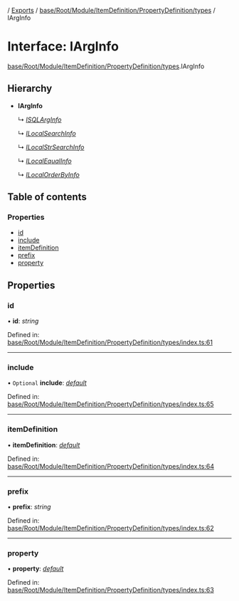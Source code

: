[](../README.md) / [Exports](../modules.md) / [base/Root/Module/ItemDefinition/PropertyDefinition/types](../modules/base_root_module_itemdefinition_propertydefinition_types.md) / IArgInfo

# Interface: IArgInfo

[base/Root/Module/ItemDefinition/PropertyDefinition/types](../modules/base_root_module_itemdefinition_propertydefinition_types.md).IArgInfo

## Hierarchy

* **IArgInfo**

  ↳ [*ISQLArgInfo*](base_root_module_itemdefinition_propertydefinition_types.isqlarginfo.md)

  ↳ [*ILocalSearchInfo*](base_root_module_itemdefinition_propertydefinition_types.ilocalsearchinfo.md)

  ↳ [*ILocalStrSearchInfo*](base_root_module_itemdefinition_propertydefinition_types.ilocalstrsearchinfo.md)

  ↳ [*ILocalEqualInfo*](base_root_module_itemdefinition_propertydefinition_types.ilocalequalinfo.md)

  ↳ [*ILocalOrderByInfo*](base_root_module_itemdefinition_propertydefinition_types.ilocalorderbyinfo.md)

## Table of contents

### Properties

- [id](base_root_module_itemdefinition_propertydefinition_types.iarginfo.md#id)
- [include](base_root_module_itemdefinition_propertydefinition_types.iarginfo.md#include)
- [itemDefinition](base_root_module_itemdefinition_propertydefinition_types.iarginfo.md#itemdefinition)
- [prefix](base_root_module_itemdefinition_propertydefinition_types.iarginfo.md#prefix)
- [property](base_root_module_itemdefinition_propertydefinition_types.iarginfo.md#property)

## Properties

### id

• **id**: *string*

Defined in: [base/Root/Module/ItemDefinition/PropertyDefinition/types/index.ts:61](https://github.com/onzag/itemize/blob/5fcde7cf/base/Root/Module/ItemDefinition/PropertyDefinition/types/index.ts#L61)

___

### include

• `Optional` **include**: [*default*](../classes/base_root_module_itemdefinition_include.default.md)

Defined in: [base/Root/Module/ItemDefinition/PropertyDefinition/types/index.ts:65](https://github.com/onzag/itemize/blob/5fcde7cf/base/Root/Module/ItemDefinition/PropertyDefinition/types/index.ts#L65)

___

### itemDefinition

• **itemDefinition**: [*default*](../classes/base_root_module_itemdefinition.default.md)

Defined in: [base/Root/Module/ItemDefinition/PropertyDefinition/types/index.ts:64](https://github.com/onzag/itemize/blob/5fcde7cf/base/Root/Module/ItemDefinition/PropertyDefinition/types/index.ts#L64)

___

### prefix

• **prefix**: *string*

Defined in: [base/Root/Module/ItemDefinition/PropertyDefinition/types/index.ts:62](https://github.com/onzag/itemize/blob/5fcde7cf/base/Root/Module/ItemDefinition/PropertyDefinition/types/index.ts#L62)

___

### property

• **property**: [*default*](../classes/base_root_module_itemdefinition_propertydefinition.default.md)

Defined in: [base/Root/Module/ItemDefinition/PropertyDefinition/types/index.ts:63](https://github.com/onzag/itemize/blob/5fcde7cf/base/Root/Module/ItemDefinition/PropertyDefinition/types/index.ts#L63)
